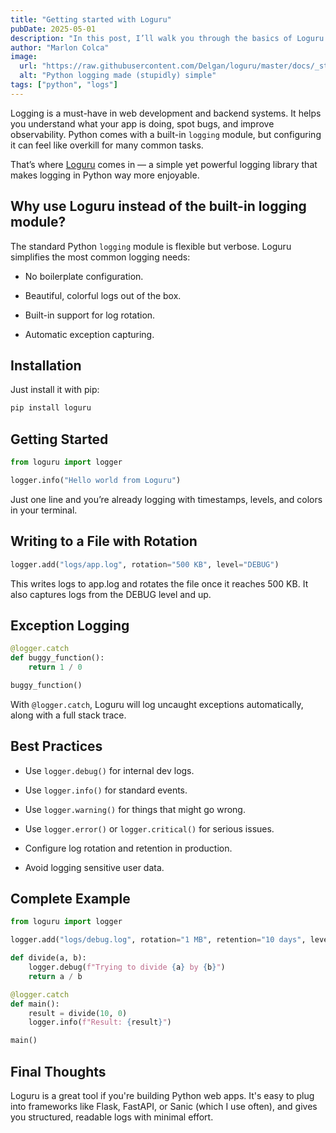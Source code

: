 ```yaml
---
title: "Getting started with Loguru"
pubDate: 2025-05-01
description: "In this post, I’ll walk you through the basics of Loguru and how to use it to level up your logging game."
author: "Marlon Colca"
image:
  url: "https://raw.githubusercontent.com/Delgan/loguru/master/docs/_static/img/logo.png"
  alt: "Python logging made (stupidly) simple"
tags: ["python", "logs"]
---
```


Logging is a must-have in web development and backend systems. It helps you understand what your app is doing, spot bugs, and improve observability. Python comes with a built-in `logging` module, but configuring it can feel like overkill for many common tasks.

That’s where [Loguru](https://github.com/Delgan/loguru) comes in — a simple yet powerful logging library that makes logging in Python way more enjoyable.

## Why use Loguru instead of the built-in logging module?

The standard Python `logging` module is flexible but verbose. Loguru simplifies the most common logging needs:

- No boilerplate configuration.

- Beautiful, colorful logs out of the box.

- Built-in support for log rotation.

- Automatic exception capturing.

## Installation

Just install it with pip:

```sh
pip install loguru
```

## Getting Started

```python
from loguru import logger

logger.info("Hello world from Loguru")
```

Just one line and you’re already logging with timestamps, levels, and colors in your terminal.

## Writing to a File with Rotation

```python
logger.add("logs/app.log", rotation="500 KB", level="DEBUG")
```

This writes logs to app.log and rotates the file once it reaches 500 KB. It also captures logs from the DEBUG level and up.

## Exception Logging

```python
@logger.catch
def buggy_function():
    return 1 / 0

buggy_function()
```

With `@logger.catch`, Loguru will log uncaught exceptions automatically, along with a full stack trace.

## Best Practices

- Use `logger.debug()` for internal dev logs.

- Use `logger.info()` for standard events.

- Use `logger.warning()` for things that might go wrong.

- Use `logger.error()` or `logger.critical()` for serious issues.

- Configure log rotation and retention in production.

- Avoid logging sensitive user data.

## Complete Example

```python
from loguru import logger

logger.add("logs/debug.log", rotation="1 MB", retention="10 days", level="DEBUG")

def divide(a, b):
    logger.debug(f"Trying to divide {a} by {b}")
    return a / b

@logger.catch
def main():
    result = divide(10, 0)
    logger.info(f"Result: {result}")

main()
```

## Final Thoughts

Loguru is a great tool if you're building Python web apps. It's easy to plug into frameworks like Flask, FastAPI, or Sanic (which I use often), and gives you structured, readable logs with minimal effort.
